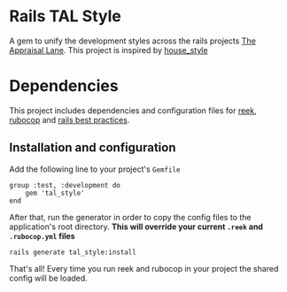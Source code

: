 Rails TAL Style
==================

A gem to unify the development styles across the rails projects [The Appraisal Lane](theappraisallane.com).
This project is inspired by [house_style](https://github.com/altmetric/house_style)

# Dependencies

This project includes dependencies and configuration files for [reek](https://github.com/troessner/reek), [rubocop](https://github.com/rubocop-hq/rubocop) and [rails best practices](https://github.com/flyerhzm/rails_best_practices).

## Installation and configuration

Add the following line to your project's `Gemfile`

```(ruby)
group :test, :development do
    gem 'tal_style'
end    
```

After that, run the generator in order to copy the config files to the application's root directory. **This will override your current `.reek` and `.rubocop.yml` files**
```
rails generate tal_style:install
```

That's all!
Every time you run reek and rubocop in your project the shared config will be loaded.

